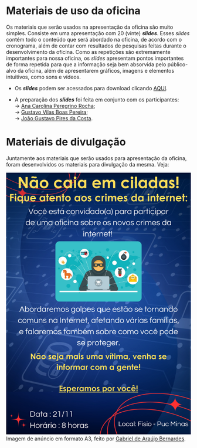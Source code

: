 # Materiais de uso da oficina

  Os materiais que serão usados na apresentação da oficina são muito simples. Consiste em uma apresentação com 20 (vinte) <i><b>slides</b></i>. Esses <i>slides</i> contém todo o conteúdo que será abordado na oficina, de acordo com o cronograma, além de contar com resultados de pesquisas feitas durante o desenvolvimento da oficina. Como as repetições são extremamente importantes para nossa oficina, os <i>slides</i> apresentam pontos importantes de forma repetida para que a informação seja bem absorvida pelo público-alvo da oficina, além de apresentarem gráficos, imagens e elementos intuitivos, como sons e vídeos.

  - Os <i><b>slides</b></i> podem ser acessados para download clicando [AQUI](https://github.com/ICEI-PUC-Minas-PPC-CC/ppc-cc-2024-2-ment2-noite1-idosos-1/blob/main/docs/files/Apresentacao-MENTORINGII.pptx).

  - A preparação dos <i><b>slides</b></i> foi feita em conjunto com os participantes:<br>
  -> [Ana Carolina Peregrino Rocha](https://github.com/anacarolina-peregrino);<br>
  -> [Gustavo Vilas Boas Pereira](https://github.com/gustavo-vb);<br>
  -> [João Gustavo Pires da Costa](https://github.com/Jgustavo98).<br>

# Materiais de divulgação

  Juntamente aos materiais que serão usados para apresentação da oficina, foram desenvolvidos os materiais para divulgação da mesma. Veja:

![Anúncio em A3](https://github.com/ICEI-PUC-Minas-PPC-CC/ppc-cc-2024-2-ment2-noite1-idosos-1/blob/main/docs/files/Anuncio.png)
Imagem de anúncio em formato A3, feito por [Gabriel de Araújo Bernardes](https://github.com/azengarddee).
